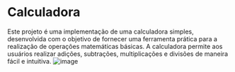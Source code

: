 # Calculadora
Este projeto é uma implementação de uma calculadora simples, desenvolvida com o objetivo de fornecer uma ferramenta prática para a realização de operações matemáticas básicas. A calculadora permite aos usuários realizar adições, subtrações, multiplicações e divisões de maneira fácil e intuitiva.
![image](https://github.com/Lucas-Henrique1/Calculadora/assets/84040222/c9589bf0-6abe-43bb-9aae-ce380078d3a7)

